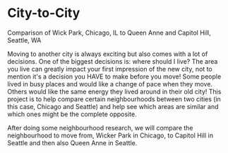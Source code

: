# City-to-City
Comparison of Wick Park, Chicago, IL to Queen Anne and Capitol Hill, Seattle, WA

Moving to another city is always exciting but also comes with a lot of decisions. One of the biggest decisions is: where should I live?
The area you live can greatly impact your first impression of the new city, not to mention it's a decision you HAVE to make before you move!
Some people lived in busy places and would like a change of pace when they move. Others would like the same energy they lived around in their old city! This project is to help compare certain neighbourhoods between two cities (in this case, Chicago and Seattle) and help see which areas are similar and which ones might be the complete opposite.

After doing some neighbourhood research, we will compare the neighbourhood to move from, Wicker Park in Chicago, to Capitol Hill in Seattle and then also Queen Anne in Seattle.

